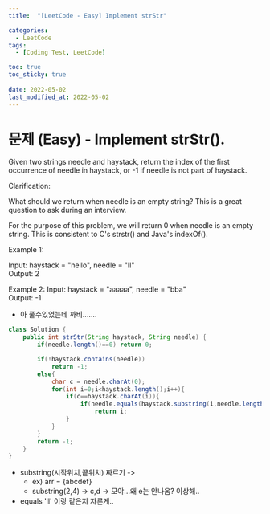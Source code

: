 ```yaml
---
title:  "[LeetCode - Easy] Implement strStr"

categories:
  - LeetCode
tags:
  - [Coding Test, LeetCode]

toc: true
toc_sticky: true
 
date: 2022-05-02
last_modified_at: 2022-05-02
---
```


# 문제 (Easy) - Implement strStr().



Given two strings needle and haystack, return the index of the first occurrence of needle in haystack, or -1 if needle is not part of haystack.

Clarification:

What should we return when needle is an empty string? This is a great question to ask during an interview.

For the purpose of this problem, we will return 0 when needle is an empty string. This is consistent to C's strstr() and Java's indexOf().

Example 1:

Input: haystack = "hello", needle = "ll"   
Output: 2   

Example 2:
Input: haystack = "aaaaa", needle = "bba"   
Output: -1

- 아 풀수있었는데 까비.......

```java
class Solution {
    public int strStr(String haystack, String needle) {
        if(needle.length()==0) return 0;

        if(!haystack.contains(needle))
            return -1;
        else{
            char c = needle.charAt(0);
            for(int i=0;i<haystack.length();i++){
                if(c==haystack.charAt(i)){
                    if(needle.equals(haystack.substring(i,needle.length()+i)))
                        return i;
                }
            }
        }
        return -1;
    }
}
```

- substring(시작위치,끝위치) 짜르기 -> 
    - ex) arr = {abcdef}
    - substring(2,4) -> c,d -> 모야...왜 e는 안나옴? 이상해..
- equals 'll' 이랑 같은지 자른게..